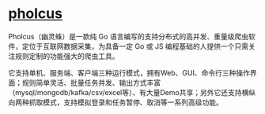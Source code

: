 # [pholcus](https://github.com/henrylee2cn/pholcus)

Pholcus（幽灵蛛）是一款纯 Go 语言编写的支持分布式的高并发、重量级爬虫软件，定位于互联网数据采集，为具备一定 Go 或 JS 编程基础的人提供一个只需关注规则定制的功能强大的爬虫工具。

它支持单机、服务端、客户端三种运行模式，拥有Web、GUI、命令行三种操作界面；规则简单灵活、批量任务并发、输出方式丰富（mysql/mongodb/kafka/csv/excel等）、有大量Demo共享；另外它还支持横纵向两种抓取模式，支持模拟登录和任务暂停、取消等一系列高级功能。
